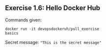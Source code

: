 ## Exercise 1.6: Hello Docker Hub
Commands given:
```
docker run -it devopsdockeruh/pull_exercise
basics
```

Secret message: `"This is the secret message"`

